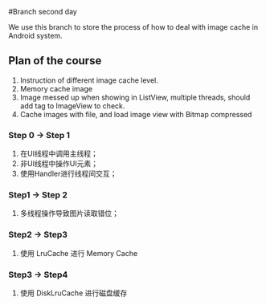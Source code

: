 #Branch second day

We use this branch to store the process of how to deal with image cache in Android system.

## Plan of the course

1. Instruction of different image cache level.
2. Memory cache image
3. Image messed up when showing in ListView, multiple threads, should add tag to ImageView to check.
4. Cache images with file, and load image view with Bitmap compressed


### Step 0 -> Step 1

1. 在UI线程中调用主线程；
2. 非UI线程中操作UI元素；
3. 使用Handler进行线程间交互；

### Step1 -> Step 2

1. 多线程操作导致图片读取错位；

### Step2 -> Step3

1. 使用 LruCache 进行 Memory Cache

### Step3 -> Step4

1. 使用 DiskLruCache 进行磁盘缓存